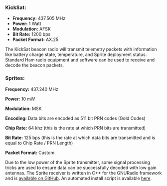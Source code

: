 ### KickSat:

* **Frequency:** 437.505 MHz
* **Power:** 1 Watt
* **Modulation:** AFSK
* **Bit Rate:** 1200 bps
* **Packet Format:** AX.25

The KickSat beacon radio will transmit telemetry packets with information like battery charge state, temperature, and Sprite deployment status. Standard Ham radio equipment and software can be used to receive and decode the beacon packets.

### Sprites:

**Frequency:** 437.240 MHz

**Power:** 10 mW

**Modulation:** MSK

**Encoding:** Data bits are encoded as 511 bit PRN codes (Gold Codes)

**Chip Rate:** 64 khz (this is the rate at which PRN bits are transmitted)

**Bit Rate:** 125 bps (this is the rate at which data bits are transmitted and is equal to Chip Rate / PRN Length)

**Packet Format:** Custom

Due to the low power of the Sprite transmitter, some signal processing tricks are used to ensure data can be successfully decoded with low gain antennas. The Sprite receiver is written in C++ for the GNURadio framework and is [available on GitHub](https://github.com/zacinaction/kicksat-groundstation). An automated install script is available [here](https://github.com/zacinaction/kicksat/wiki/Installing-GNURadio-(Ubuntu)).
